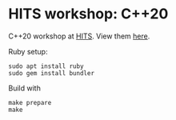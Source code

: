 # HITS workshop: C++20

C++20 workshop at [HITS](https://h-its.org). View them [here](https://bernddoser.github.io/workshop-cpp20/).

Ruby setup:
```
sudo apt install ruby
sudo gem install bundler
```

Build with
```
make prepare
make
```
